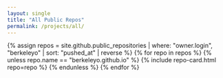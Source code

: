 ```yaml
---
layout: single
title: "All Public Repos"
permalink: /projects/all/
---
```

{% assign repos = site.github.public_repositories | where: "owner.login", "berkeleyo" | sort: "pushed_at" | reverse %}
{% for repo in repos %}
  {% unless repo.name == "berkeleyo.github.io" %}
    {% include repo-card.html repo=repo %}
  {% endunless %}
{% endfor %}
